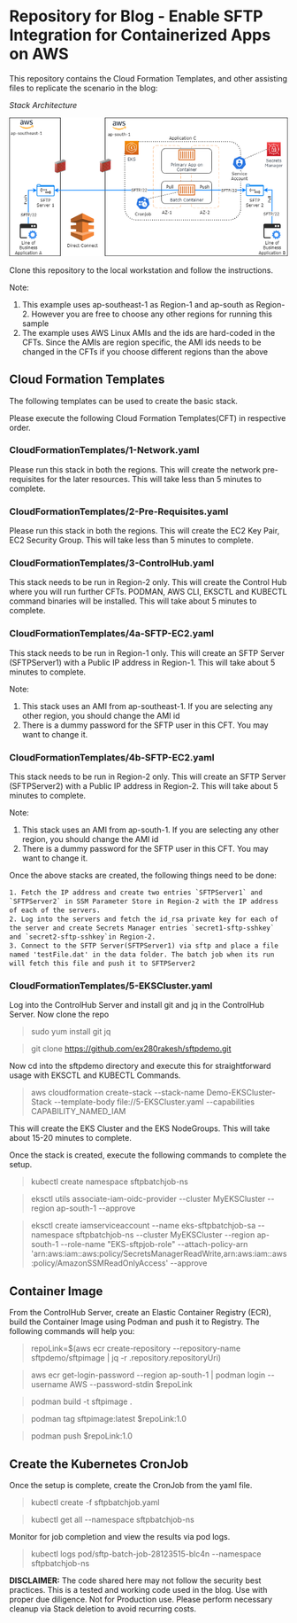 # Repository for Blog - Enable SFTP Integration for Containerized Apps on AWS

This repository contains the Cloud Formation Templates, and other assisting files to replicate the scenario in the blog:

*Stack Architecture*

![Image](./Images/SFTP-Container-AWS%20Architecture-New.png)


Clone this repository to the local workstation and follow the instructions.

Note: 
1. This example uses ap-southeast-1 as Region-1 and ap-south as Region-2. However you are free to choose any other regions for running this sample
2. The example uses AWS Linux AMIs and the ids are hard-coded in the CFTs. Since the AMIs are region specific, the AMI ids needs to be changed in the CFTs if you choose different regions than the above

## Cloud Formation Templates 
The following templates can be used to create the basic stack.

Please execute the following Cloud Formation Templates(CFT) in respective order.

### CloudFormationTemplates/1-Network.yaml 
Please run this stack in both the regions. This will create the network pre-requisites for the later resources. This will take less than 5 minutes to complete.

### CloudFormationTemplates/2-Pre-Requisites.yaml
Please run this stack in both the regions. This will create the EC2 Key Pair, EC2 Security Group. This will take less than 5 minutes to complete.

### CloudFormationTemplates/3-ControlHub.yaml
This stack needs to be run in Region-2 only. This will create the Control Hub where you will run further CFTs. PODMAN, AWS CLI, EKSCTL and KUBECTL command binaries will be installed. This will take about 5 minutes to complete.

### CloudFormationTemplates/4a-SFTP-EC2.yaml
This stack needs to be run in Region-1 only. This will create an SFTP Server (SFTPServer1) with a Public IP address in Region-1. This will take about 5 minutes to complete.

Note: 
 1. This stack uses an AMI from ap-southeast-1. If you are selecting any other region, you should change the AMI id
 2. There is a dummy password for the SFTP user in this CFT. You may want to change it.

### CloudFormationTemplates/4b-SFTP-EC2.yaml
This stack needs to be run in Region-2 only. This will create an SFTP Server (SFTPServer2) with a Public IP address in Region-2. This will take about 5 minutes to complete.

Note: 
 1. This stack uses an AMI from ap-south-1. If you are selecting any other region, you should change the AMI id
 2. There is a dummy password for the SFTP user in this CFT. You may want to change it.

Once the above stacks are created, the following things need to be done:

    1. Fetch the IP address and create two entries `SFTPServer1` and `SFTPServer2` in SSM Parameter Store in Region-2 with the IP address of each of the servers.    
    2. Log into the servers and fetch the id_rsa private key for each of the server and create Secrets Manager entries `secret1-sftp-sshkey` and `secret2-sftp-sshkey`in Region-2.
    3. Connect to the SFTP Server(SFTPServer1) via sftp and place a file named 'testFile.dat' in the data folder. The batch job when its run will fetch this file and push it to SFTPServer2

### CloudFormationTemplates/5-EKSCluster.yaml
Log into the ControlHub Server and install git and jq in the ControlHub Server. Now clone the repo

> sudo yum install git jq

> git clone https://github.com/ex280rakesh/sftpdemo.git

Now cd into the sftpdemo directory and execute this for straightforward usage with EKSCTL and KUBECTL Commands. 

>  aws cloudformation create-stack --stack-name Demo-EKSCluster-Stack --template-body file://5-EKSCluster.yaml --capabilities CAPABILITY_NAMED_IAM


This will create the EKS Cluster and the EKS NodeGroups. This will take about 15-20 minutes to complete.

Once the stack is created, execute the following commands to complete the setup.

> kubectl create namespace sftpbatchjob-ns

> eksctl utils associate-iam-oidc-provider --cluster MyEKSCluster --region ap-south-1 --approve

> eksctl create iamserviceaccount --name eks-sftpbatchjob-sa --namespace sftpbatchjob-ns --cluster MyEKSCluster --region ap-south-1 --role-name "EKS-sftpjob-role" --attach-policy-arn 'arn:aws:iam::aws:policy/SecretsManagerReadWrite,arn:aws:iam::aws:policy/AmazonSSMReadOnlyAccess' --approve

## Container Image
From the ControlHub Server, create an Elastic Container Registry (ECR), build the Container Image using Podman and push it to Registry.
The following commands will help you:


> repoLink=$(aws ecr create-repository --repository-name sftpdemo/sftpimage | jq -r .repository.repositoryUri)

> aws ecr get-login-password --region ap-south-1 | podman login --username AWS --password-stdin $repoLink

> podman build -t sftpimage .

> podman tag sftpimage:latest $repoLink:1.0

> podman push $repoLink:1.0


## Create the Kubernetes CronJob

Once the setup is complete, create the CronJob from the yaml file.

> kubectl create -f sftpbatchjob.yaml

> kubectl get all --namespace sftpbatchjob-ns

Monitor for job completion and view the results via pod logs.

> kubectl logs pod/sftp-batch-job-28123515-blc4n --namespace sftpbatchjob-ns




**DISCLAIMER:** The code shared here may not follow the security best practices. This is a tested and working code used in the blog. Use with proper due diligence. Not for Production use. Please perform necessary cleanup via Stack deletion to avoid recurring costs.

